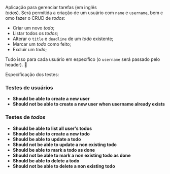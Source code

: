Aplicação para gerenciar tarefas (em inglês *todos*). Será permitida a criação de um usuário com `name` e `username`, bem como fazer o CRUD de *todos*:

- Criar um novo *todo*;
- Listar todos os *todos*;
- Alterar o `title` e `deadline` de um *todo* existente;
- Marcar um *todo* como feito;
- Excluir um *todo*;

Tudo isso para cada usuário em específico (o `username` será passado pelo header).  🚀

Específicação dos testes:
### Testes de usuários

- **Should be able to create a new user**
- **Should not be able to create a new user when username already exists**


### Testes de *todos*

- **Should be able to list all user's todos**
- **Should be able to create a new todo**
- **Should be able to update a todo**
- **Should not be able to update a non existing todo**
- **Should be able to mark a todo as done**
- **Should not be able to mark a non existing todo as done**
- **Should be able to delete a todo**
- **Should not be able to delete a non existing todo**